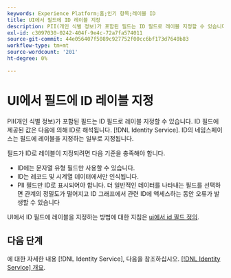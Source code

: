 ```yaml
---
keywords: Experience Platform;홈;인기 항목;레이블 ID
title: UI에서 필드에 ID 레이블 지정
description: PII(개인 식별 정보)가 포함된 필드는 ID 필드로 레이블 지정할 수 있습니다. ID 필드에 제공된 값은 ID 서비스에서 ID로 해석됩니다. ID의 네임스페이스는 필드에 레이블을 지정하는 일부로 지정됩니다.
exl-id: c3097030-0242-404f-9e4c-72a7fa574011
source-git-commit: 44e056407f5089c927752f00cc6bf173d7640b83
workflow-type: tm+mt
source-wordcount: '201'
ht-degree: 0%

---
```


# UI에서 필드에 ID 레이블 지정

PII(개인 식별 정보)가 포함된 필드는 ID 필드로 레이블 지정할 수 있습니다. ID 필드에 제공된 값은 다음에 의해 ID로 해석됩니다. [!DNL Identity Service]. ID의 네임스페이스는 필드에 레이블을 지정하는 일부로 지정됩니다.

필드가 ID로 레이블이 지정되려면 다음 기준을 충족해야 합니다.

* ID에는 문자열 유형 필드만 사용할 수 있습니다.
* ID는 레코드 및 시계열 데이터에서만 인식됩니다.
* PII 필드만 ID로 표시되어야 합니다. 더 일반적인 데이터를 나타내는 필드를 선택하면 관계의 정밀도가 떨어지고 ID 그래프에서 관련 ID에 액세스하는 동안 오류가 발생할 수 있습니다

UI에서 ID 필드에 레이블을 지정하는 방법에 대한 지침은 [ui에서 id 필드 정의](../../xdm/ui/fields/identity.md).

## 다음 단계

에 대한 자세한 내용 [!DNL Identity Service], 다음을 참조하십시오. [[!DNL Identity Service] 개요](../home.md).
